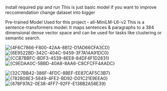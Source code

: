 install required pip and run 
This is just basic model if you want to improve reccomendation change dataset into bigger

Pre-trained Model Used for this project -
all-MiniLM-L6-v2
This is a sentence-transformers model: It maps sentences & paragraphs to a 384 dimensional dense vector space and can be used for tasks like clustering or semantic search.



![{4F6C7866-F800-42AA-8B12-D1AD66CFA3CD}](https://github.com/user-attachments/assets/56145175-0a63-4c64-8f12-daf32de4fa0e)
![{6E9522BD-342C-404C-9459-3F7A14A91DC0}](https://github.com/user-attachments/assets/625fa105-6d7e-4af7-89f2-be4dcfb38bd2)
![{CCB7BBFC-BDF3-4539-8EE8-84DF4F1D2831}](https://github.com/user-attachments/assets/4aa53a97-884e-470f-8066-d7f37e970438)
![{C9EDAA0C-5BBD-40A8-8AA6-C8CFCFF4AADC}](https://github.com/user-attachments/assets/93ea869f-a1cf-4dc5-8c6d-9b3525c7e8f1)

![{32C7BB42-386F-4FDC-8BEF-EE87CAF5C3B7}](https://github.com/user-attachments/assets/f7be37da-f534-44a1-9102-eb8acb38cc73)
![{782B08E3-5849-4FE2-BD92-D01C21E9EEA0}](https://github.com/user-attachments/assets/838867f1-3d3b-426b-951d-ced4647514c2)
![{878F97A2-0E38-4FF7-92FF-E138B2A58E39}](https://github.com/user-attachments/assets/43d5554f-246f-478c-bd77-d3393de09ad9)

